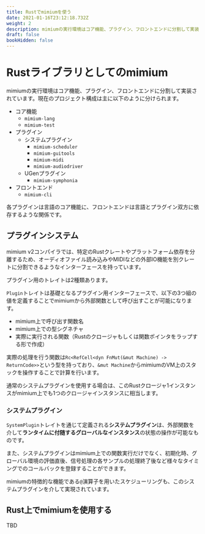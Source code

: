 ```yaml
---
title: Rustでmimiumを使う
date: 2021-01-16T23:12:18.732Z
weight: 2
description: mimiumの実行環境はコア機能、プラグイン、フロントエンドに分割して実装されています。現在のプロジェクト構成は主に以下のように分けられます。
draft: false
bookHidden: false
---
```


# Rustライブラリとしてのmimium

mimiumの実行環境はコア機能、プラグイン、フロントエンドに分割して実装されています。現在のプロジェクト構成は主に以下のように分けられます。

- コア機能
    - `mimium-lang`
    - `mimium-test`
- プラグイン
    - システムプラグイン
        - `mimium-scheduler`
        - `mimium-guitools`
        - `mimium-midi`
        - `mimium-audiodriver`
    - UGenプラグイン
        - `mimium-symphonia`
- フロントエンド
    - `mimium-cli`

各プラグインは言語のコア機能に、フロントエンドは言語とプラグイン双方に依存するような関係です。

## プラグインシステム

mimium v2コンパイラでは、特定のRustクレートやプラットフォーム依存を分離するため、オーディオファイル読み込みやMIDIなどの外部IO機能を別クレートに分割できるようなインターフェースを持っています。

プラグイン用のトレイトは2種類あります。

`Plugin`トレイトは基礎となるプラグイン用インターフェースで、以下の3つ組の値を定義することでmimiumから外部関数として呼び出すことが可能になります。

- mimium上で呼び出す関数名
- mimium上での型シグネチャ
- 実際に実行される関数（Rustのクロージャもしくは関数ポインタをラップする形で作成）

実際の処理を行う関数は`Rc<RefCell<dyn FnMut(&mut Machine) -> ReturnCode>>`という型を持っており、`&mut Machine`からmimiumのVM上のスタックを操作することで計算を行います。

通常のシステムプラグインを使用する場合は、このRustクロージャ1インスタンスがmimium上でも1つのクロージャインスタンスに相当します。

### システムプラグイン

`SystemPlugin`トレイトを通じて定義される**システムプラグイン**は、外部関数を介して**ランタイムに付随するグローバルなインスタンス**の状態の操作が可能なものです。

また、システムプラグインはmimium上での関数実行だけでなく、初期化時、グローバル環境の評価直後、信号処理の各サンプルの処理終了後など様々なタイミングでのコールバックを登録することができます。

mimiumの特徴的な機能である`@`演算子を用いたスケジューリングも、このシステムプラグインを介して実現されています。


## Rust上でmimiumを使用する

TBD
